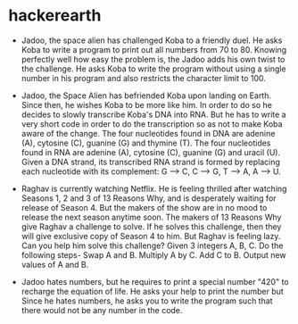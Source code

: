 # hackerearth

* Jadoo, the space alien has challenged Koba to a friendly duel. He asks Koba to write a program to print out all numbers from 70 to 80. Knowing perfectly well how easy the problem is, the Jadoo adds his own twist to the challenge. He asks Koba to write the program without using a single number in his program and also restricts the character limit to 100.

* Jadoo, the Space Alien has befriended Koba upon landing on Earth. Since then, he wishes Koba to be more like him. In order to do so he decides to slowly transcribe Koba's DNA into RNA. But he has to write a very short code in order to do the transcription so as not to make Koba aware of the change. The four nucleotides found in DNA are adenine (A), cytosine (C), guanine (G) and thymine (T). The four nucleotides found in RNA are adenine (A), cytosine (C), guanine (G) and uracil (U).
Given a DNA strand, its transcribed RNA strand is formed by replacing each nucleotide with its complement: 
G --> C,
C --> G,
T --> A,
A --> U.

* Raghav is currently watching Netflix. He is feeling thrilled after watching Seasons 1, 2 and 3 of 13 Reasons Why, and is desperately
waiting for release of Season 4. But the makers of the show are in no mood to release the next season anytime soon. The makers of 13 Reasons Why give Raghav a challenge to solve. If he solves this challenge, then they will give exclusive copy of Season 4 to him. But Raghav is feeling lazy. Can you help him solve this challenge? Given 3 integers A, B, C. Do the following steps-
Swap A and B.
Multiply A by C.
Add C to B.
Output new values of A and B.

* Jadoo hates numbers, but he requires to print a special number "420" to recharge the equation of life. He asks your help to print the
number but Since he hates numbers, he asks you to write the program such that there would not be any number in the code.
